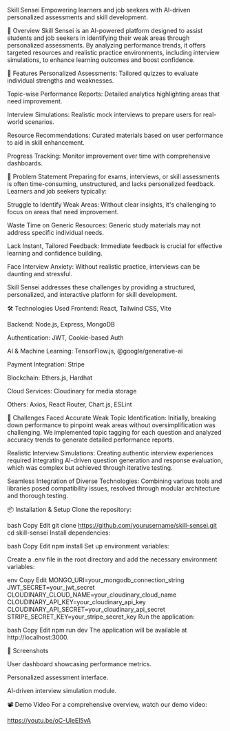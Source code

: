 Skill Sensei
Empowering learners and job seekers with AI-driven personalized assessments and skill development.

🧠 Overview
Skill Sensei is an AI-powered platform designed to assist students and job seekers in identifying their weak areas through personalized assessments. By analyzing performance trends, it offers targeted resources and realistic practice environments, including interview simulations, to enhance learning outcomes and boost confidence.

🚀 Features
Personalized Assessments: Tailored quizzes to evaluate individual strengths and weaknesses.

Topic-wise Performance Reports: Detailed analytics highlighting areas that need improvement.

Interview Simulations: Realistic mock interviews to prepare users for real-world scenarios.

Resource Recommendations: Curated materials based on user performance to aid in skill enhancement.

Progress Tracking: Monitor improvement over time with comprehensive dashboards.

🎯 Problem Statement
Preparing for exams, interviews, or skill assessments is often time-consuming, unstructured, and lacks personalized feedback. Learners and job seekers typically:

Struggle to Identify Weak Areas: Without clear insights, it's challenging to focus on areas that need improvement.

Waste Time on Generic Resources: Generic study materials may not address specific individual needs.

Lack Instant, Tailored Feedback: Immediate feedback is crucial for effective learning and confidence building.

Face Interview Anxiety: Without realistic practice, interviews can be daunting and stressful.

Skill Sensei addresses these challenges by providing a structured, personalized, and interactive platform for skill development.

🛠️ Technologies Used
Frontend: React, Tailwind CSS, Vite

Backend: Node.js, Express, MongoDB

Authentication: JWT, Cookie-based Auth

AI & Machine Learning: TensorFlow.js, @google/generative-ai

Payment Integration: Stripe

Blockchain: Ethers.js, Hardhat

Cloud Services: Cloudinary for media storage

Others: Axios, React Router, Chart.js, ESLint

🧪 Challenges Faced
Accurate Weak Topic Identification: Initially, breaking down performance to pinpoint weak areas without oversimplification was challenging. We implemented topic tagging for each question and analyzed accuracy trends to generate detailed performance reports.

Realistic Interview Simulations: Creating authentic interview experiences required integrating AI-driven question generation and response evaluation, which was complex but achieved through iterative testing.

Seamless Integration of Diverse Technologies: Combining various tools and libraries posed compatibility issues, resolved through modular architecture and thorough testing.

📦 Installation & Setup
Clone the repository:

bash
Copy
Edit
git clone https://github.com/yourusername/skill-sensei.git
cd skill-sensei
Install dependencies:

bash
Copy
Edit
npm install
Set up environment variables:

Create a .env file in the root directory and add the necessary environment variables:

env
Copy
Edit
MONGO_URI=your_mongodb_connection_string
JWT_SECRET=your_jwt_secret
CLOUDINARY_CLOUD_NAME=your_cloudinary_cloud_name
CLOUDINARY_API_KEY=your_cloudinary_api_key
CLOUDINARY_API_SECRET=your_cloudinary_api_secret
STRIPE_SECRET_KEY=your_stripe_secret_key
Run the application:

bash
Copy
Edit
npm run dev
The application will be available at http://localhost:3000.

📸 Screenshots

User dashboard showcasing performance metrics.


Personalized assessment interface.


AI-driven interview simulation module.

📽️ Demo Video
For a comprehensive overview, watch our demo video:

https://youtu.be/oC-UleEl5vA

